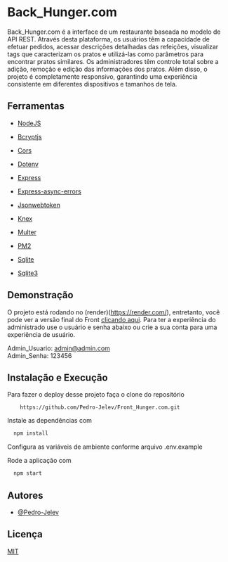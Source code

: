 # Back_Hunger.com

Back_Hunger.com é a interface de um restaurante baseada no modelo de API REST. Através desta plataforma, os usuários têm a capacidade de efetuar pedidos, acessar descrições detalhadas das refeições, visualizar tags que caracterizam os pratos e utilizá-las como parâmetros para encontrar pratos similares. Os administradores têm controle total sobre a adição, remoção e edição das informações dos pratos. Além disso, o projeto é completamente responsivo, garantindo uma experiência consistente em diferentes dispositivos e tamanhos de tela.

## Ferramentas

- [NodeJS](https://nodejs.org/en)

- [Bcryptjs](https://github.com/dcodeIO/bcrypt.js)

- [Cors](https://github.com/expressjs/cors)

- [Dotenv](https://github.com/motdotla/dotenv)

- [Express](https://expressjs.com/)

- [Express-async-errors](https://github.com/davidbanham/express-async-errors)

- [Jsonwebtoken](https://github.com/auth0/node-jsonwebtoken)

- [Knex](https://github.com/knex/knex)

- [Multer](https://github.com/expressjs/multer)

- [PM2](https://github.com/Unitech/pm2)

- [Sqlite](https://github.com/kriasoft/node-sqlite)

- [Sqlite3](https://github.com/TryGhost/node-sqlite3)

## Demonstração

O projeto está rodando no (render)(https://render.com/), entretanto, você pode ver a versão final do Front [clicando aqui](https://pedrojelevhunger.netlify.app). Para ter a experiência do administrado use o usuário e senha abaixo ou crie a sua conta para uma experiência de usuário.

Admin_Usuario: admin@admin.com \
Admin_Senha: 123456

## Instalação e Execução

Para fazer o deploy desse projeto faça o clone do repositório

```
    https://github.com/Pedro-Jelev/Front_Hunger.com.git
```

Instale as dependências com

```bash
  npm install
```

Configura as variáveis de ambiente conforme arquivo .env.example

Rode a aplicação com

```bash
  npm start
```

## Autores

- [@Pedro-Jelev](https://www.github.com/Pedro-Jelev)

## Licença

[MIT](https://choosealicense.com/licenses/mit/)
